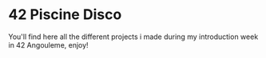 # 42 Piscine Disco

You'll find here all the different projects i made during my introduction week in 42 Angouleme, enjoy!
